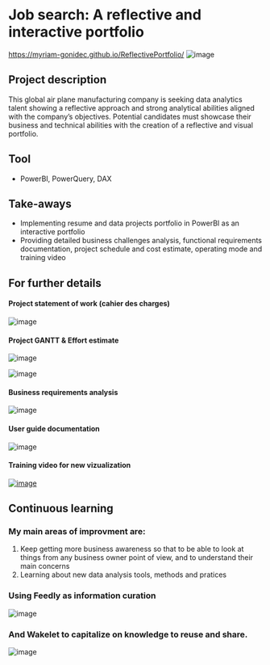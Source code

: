 # Job search: A reflective and interactive portfolio
https://myriam-gonidec.github.io/ReflectivePortfolio/
![image](https://github.com/user-attachments/assets/839c489a-dbb5-45be-9d79-7ba5398a2ab0)

## Project description
This global air plane manufacturing company is seeking data analytics talent showing a reflective approach and strong analytical abilities aligned with the company’s objectives. Potential candidates must showcase their business and technical abilities with the creation of a reflective and visual portfolio.

## Tool
- PowerBI, PowerQuery, DAX

## Take-aways
- Implementing resume and data projects portfolio in PowerBI as an interactive portfolio
- Providing detailed business challenges analysis, functional requirements documentation, project schedule and cost estimate, operating mode and training video

## For further details
#### Project statement of work (cahier des charges)
![image](https://github.com/user-attachments/assets/d8a6f9c0-f641-4128-931d-833fceb8483a)

#### Project GANTT & Effort estimate
![image](https://github.com/user-attachments/assets/56478f67-e6d3-4d15-b5a1-b219b8d432f5)

![image](https://github.com/user-attachments/assets/82d9038d-e21b-429c-96b4-bbc89f5d0c46)

#### Business requirements analysis
![image](https://github.com/user-attachments/assets/584bd948-dc60-41e5-804c-67fbaf6158ab)

#### User guide documentation
![image](https://github.com/user-attachments/assets/a9046a89-bd93-43c4-b180-d81f99bd7376)

#### Training video for new vizualization
[![image](https://github.com/user-attachments/assets/b8996a35-9132-48d7-b2f5-7affef7e884b)](https://www.loom.com/share/eeb84ae6a0084fe4a9323e46063a09d8?sid=53d6c3b3-7782-45f3-89ee-1e548180a12b)

## Continuous learning
### My main areas of improvment are: 
1. Keep getting more business awareness so that to be able to look at things from any business owner point of view, and to understand their main concerns
2. Learning about new data analysis tools, methods and pratices
### Using Feedly as information curation
![image](https://github.com/user-attachments/assets/d5665aaf-9beb-4ec9-baf5-79e06dbdc764)
### And Wakelet to capitalize on knowledge to reuse and share.
![image](https://github.com/user-attachments/assets/b1425eff-b0f3-4ff7-903d-164792a5e449)

